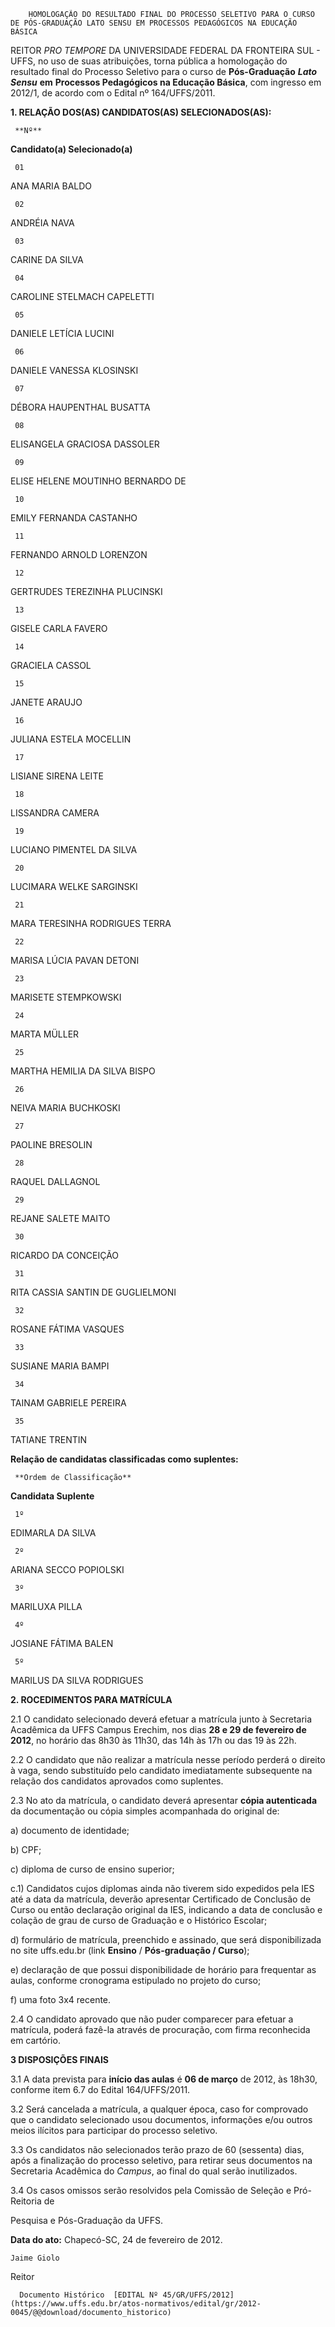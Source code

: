         HOMOLOGAÇÃO DO RESULTADO FINAL DO PROCESSO SELETIVO PARA O CURSO DE PÓS-GRADUAÇÃO LATO SENSU EM PROCESSOS PEDAGÓGICOS NA EDUCAÇÃO BÁSICA  

 REITOR *PRO TEMPORE* DA UNIVERSIDADE FEDERAL DA FRONTEIRA SUL - UFFS, no uso de suas atribuições, torna pública a homologação do resultado final do Processo Seletivo para o curso de **Pós-Graduação** ***Lato Sensu*** **em** **Processos Pedagógicos na Educação Básica**, com ingresso em 2012/1, de acordo com o Edital nº 164/UFFS/2011.

  

 **1. RELAÇÃO DOS(AS) CANDIDATOS(AS) SELECIONADOS(AS):**

  

     **Nº**

   **Candidato(a) Selecionado(a)**

     01

   ANA MARIA BALDO

     02

   ANDRÉIA NAVA

     03

   CARINE DA SILVA

     04

   CAROLINE STELMACH CAPELETTI

     05

   DANIELE LETÍCIA LUCINI

     06

   DANIELE VANESSA KLOSINSKI

     07

   DÉBORA HAUPENTHAL BUSATTA

     08

   ELISANGELA GRACIOSA DASSOLER

     09

   ELISE HELENE MOUTINHO BERNARDO DE

     10

   EMILY FERNANDA CASTANHO

     11

   FERNANDO ARNOLD LORENZON

     12

   GERTRUDES TEREZINHA PLUCINSKI

     13

   GISELE CARLA FAVERO

     14

   GRACIELA CASSOL

     15

   JANETE ARAUJO

     16

   JULIANA ESTELA MOCELLIN

     17

   LISIANE SIRENA LEITE

     18

   LISSANDRA CAMERA

     19

   LUCIANO PIMENTEL DA SILVA

     20

   LUCIMARA WELKE SARGINSKI

     21

   MARA TERESINHA RODRIGUES TERRA

     22

   MARISA LÚCIA PAVAN DETONI

     23

   MARISETE STEMPKOWSKI

     24

   MARTA MÜLLER

     25

   MARTHA HEMILIA DA SILVA BISPO

     26

   NEIVA MARIA BUCHKOSKI

     27

   PAOLINE BRESOLIN

     28

   RAQUEL DALLAGNOL

     29

   REJANE SALETE MAITO

     30

   RICARDO DA CONCEIÇÃO

     31

   RITA CASSIA SANTIN DE GUGLIELMONI

      

     32

   ROSANE FÁTIMA VASQUES

     33

   SUSIANE MARIA BAMPI

     34

   TAINAM GABRIELE PEREIRA

     35

   TATIANE TRENTIN

      

  

 **Relação de candidatas classificadas como suplentes:**

      

    

     **Ordem de Classificação**

   **Candidata Suplente**

     1º

   EDIMARLA DA SILVA

     2º

   ARIANA SECCO POPIOLSKI

     3º

   MARILUXA PILLA

     4º

   JOSIANE FÁTIMA BALEN

     5º

   MARILUS DA SILVA RODRIGUES

      

 **2. ROCEDIMENTOS PARA MATRÍCULA**

  

 2.1 O candidato selecionado deverá efetuar a matrícula junto à Secretaria Acadêmica da UFFS Campus Erechim, nos dias **28 e 29 de fevereiro de 2012**, no horário das 8h30 às 11h30, das 14h às 17h ou das 19 às 22h.

 2.2 O candidato que não realizar a matrícula nesse período perderá o direito à vaga, sendo substituído pelo candidato imediatamente subsequente na relação dos candidatos aprovados como suplentes.

 2.3 No ato da matrícula, o candidato deverá apresentar **cópia autenticada** da documentação ou cópia simples acompanhada do original de:

  

 a) documento de identidade;

 b) CPF;

 c) diploma de curso de ensino superior;

 c.1) Candidatos cujos diplomas ainda não tiverem sido expedidos pela IES até a data da matrícula, deverão apresentar Certificado de Conclusão de Curso ou então declaração original da IES, indicando a data de conclusão e colação de grau de curso de Graduação e o Histórico Escolar;

 d) formulário de matrícula, preenchido e assinado, que será disponibilizada no site uffs.edu.br (link **Ensino** / **Pós-graduação / Curso**);

 e) declaração de que possui disponibilidade de horário para frequentar as aulas, conforme cronograma estipulado no projeto do curso;

 f) uma foto 3x4 recente.

  

 2.4 O candidato aprovado que não puder comparecer para efetuar a matrícula, poderá fazê-la através de procuração, com firma reconhecida em cartório.

  

 **3 DISPOSIÇÕES FINAIS**

 3.1 A data prevista para **início das aulas** é **06 de março** de 2012, às 18h30, conforme item 6.7 do Edital 164/UFFS/2011.

 3.2 Será cancelada a matrícula, a qualquer época, caso for comprovado que o candidato selecionado usou documentos, informações e/ou outros meios ilícitos para participar do processo seletivo.

 3.3 Os candidatos não selecionados terão prazo de 60 (sessenta) dias, após a finalização do processo seletivo, para retirar seus documentos na Secretaria Acadêmica do *Campus*, ao final do qual serão inutilizados.

 3.4 Os casos omissos serão resolvidos pela Comissão de Seleção e Pró-Reitoria de

 Pesquisa e Pós-Graduação da UFFS.

   **Data do ato:** Chapecó-SC, 24 de fevereiro de 2012.   
 

    Jaime Giolo   
 Reitor 

      Documento Histórico  [EDITAL Nº 45/GR/UFFS/2012](https://www.uffs.edu.br/atos-normativos/edital/gr/2012-0045/@@download/documento_historico)     
      